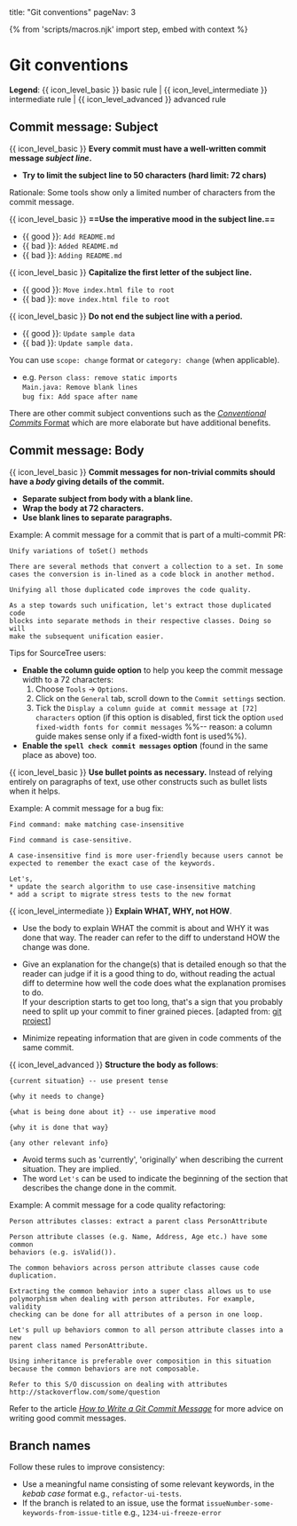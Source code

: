 <frontmatter>
  title: "Git conventions"
  pageNav: 3
</frontmatter>

{% from 'scripts/macros.njk' import step, embed with context %}

# Git conventions

**Legend**: {{ icon_level_basic }} basic rule | {{ icon_level_intermediate }} intermediate rule | {{ icon_level_advanced }} advanced rule


<!-- ==================================================================================================== -->

## Commit message: Subject

<div id="commit-message-subject-format">

{{ icon_level_basic }} **Every commit must have a well-written commit message _subject line_.**
* **Try to limit the subject line to 50 characters (hard limit: 72 chars)**

<box type="info" seamless add-class="ml-5">

Rationale: Some tools show only a limited number of characters from the commit message.
</box>

{{ icon_level_basic }} **==Use the imperative mood in the subject line.==**
* {{ good }}: `Add README.md`
* {{ bad }}: `Added README.md`
* {{ bad }}: `Adding README.md`

{{ icon_level_basic }} **Capitalize the first letter of the subject line.**
* {{ good }}: `Move index.html file to root`
* {{ bad }}: `move index.html file to root`

{{ icon_level_basic }} **Do not end the subject line with a period.**
* {{ good }}: `Update sample data`
* {{ bad }}: `Update sample data.`

<box type="tip" seamless>

You can use `scope: change` format or `category: change` (when applicable).
* e.g. `Person class: remove static imports`<br>
  `Main.java: Remove blank lines`<br>
  `bug fix: Add space after name`

</box>

<box type="info" seamless>

There are other commit subject conventions such as the [_Conventional Commits_ Format](https://www.conventionalcommits.org/) which are more elaborate but have additional benefits.

</box>
</div>


<!-- ==================================================================================================== -->

## Commit message: Body

<div id="commit-message-body-format">

{{ icon_level_basic }} **Commit messages for non-trivial commits should have a _body_ giving details of the commit.**
* **Separate subject from body with a blank line.**
* **Wrap the body at 72 characters.**
* **Use blank lines to separate paragraphs.**

Example: A commit message for a commit that is part of a multi-commit PR:

```
Unify variations of toSet() methods

There are several methods that convert a collection to a set. In some
cases the conversion is in-lined as a code block in another method.

Unifying all those duplicated code improves the code quality.

As a step towards such unification, let's extract those duplicated code
blocks into separate methods in their respective classes. Doing so will
make the subsequent unification easier.
```

<box type="tip" seamless>

Tips for SourceTree users:

* **Enable the column guide option** to help you keep the commit message width to a 72 characters:
  1. Choose `Tools` -> `Options`.
  1. Click on the `General` tab, scroll down to the `Commit settings` section.
  1. Tick the `Display a column guide at commit message at [72] characters` option (if this option is disabled, first tick the option `used fixed-width fonts for commit messages` %%-- reason: a column guide makes sense only if a fixed-width font is used%%).
* **Enable the `spell check commit messages` option** (found in the same place as above) too.
</box>

{{ icon_level_basic }} **Use bullet points as necessary.** Instead of relying entirely on paragraphs of text, use other constructs such as bullet lists when it helps.

Example: A commit message for a bug fix:

```
Find command: make matching case-insensitive

Find command is case-sensitive.

A case-insensitive find is more user-friendly because users cannot be
expected to remember the exact case of the keywords.

Let's,
* update the search algorithm to use case-insensitive matching
* add a script to migrate stress tests to the new format
```

{{ icon_level_intermediate }} **Explain WHAT, WHY, not HOW**.

* Use the body to explain WHAT the commit is about and WHY it was done that way. The reader can refer to the diff to understand HOW the change was done.

* Give an explanation for the change(s) that is detailed enough so that the reader can judge if it is a good thing to do, without reading the actual diff to determine how well the code does what the explanation promises to do.<br>
  If your description starts to get too long, that's a sign that you probably need to split up your commit to finer grained pieces. [adapted from: [git project](https://github.com/git/git/blob/e05806da9ec4aff8adfed142ab2a2b3b02e33c8c/Documentation/SubmittingPatches#L37-L132)]
* Minimize repeating information that are given in code comments of the same commit.


{{ icon_level_advanced }} **Structure the body as follows**:

  ```
  {current situation} -- use present tense

  {why it needs to change}

  {what is being done about it} -- use imperative mood

  {why it is done that way}

  {any other relevant info}
  ```

* Avoid terms such as 'currently', 'originally' when describing the current situation. They are implied.
* The word `Let's` can be used to indicate the beginning of the section that describes the change done in the commit.

Example: A commit message for a code quality refactoring:

```
Person attributes classes: extract a parent class PersonAttribute

Person attribute classes (e.g. Name, Address, Age etc.) have some common
behaviors (e.g. isValid()).

The common behaviors across person attribute classes cause code duplication.

Extracting the common behavior into a super class allows us to use
polymorphism when dealing with person attributes. For example, validity
checking can be done for all attributes of a person in one loop.

Let's pull up behaviors common to all person attribute classes into a new
parent class named PersonAttribute.

Using inheritance is preferable over composition in this situation
because the common behaviors are not composable.

Refer to this S/O discussion on dealing with attributes
http://stackoverflow.com/some/question
```

<box type="info">

Refer to the article _[How to Write a Git Commit Message](http://chris.beams.io/posts/git-commit/)_ for more advice on writing good commit messages.
</box>

</div>

<!-- ==================================================================================================== -->

## Branch names

<div id="branch-names-format">

Follow these rules to improve consistency:
* Use a meaningful name consisting of some relevant keywords, in the _kebab case_ format e.g., `refactor-ui-tests`.
* If the branch is related to an issue, use the format `issueNumber-some-keywords-from-issue-title` e.g., `1234-ui-freeze-error`
</div>
